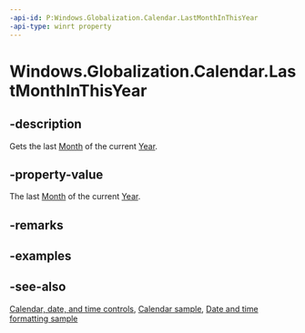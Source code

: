 ```yaml
---
-api-id: P:Windows.Globalization.Calendar.LastMonthInThisYear
-api-type: winrt property
---
```


<!-- Property syntax
public int LastMonthInThisYear { get; }
-->

# Windows.Globalization.Calendar.LastMonthInThisYear

## -description
Gets the last [Month](calendar_month.md) of the current [Year](calendar_year.md).

## -property-value
The last [Month](calendar_month.md) of the current [Year](calendar_year.md).

## -remarks

## -examples

## -see-also

[Calendar, date, and time controls](/windows/uwp/design/controls-and-patterns/date-and-time), [Calendar sample](https://github.com/Microsoft/Windows-universal-samples/tree/master/Samples/Calendar), [Date and time formatting sample](https://github.com/microsoft/Windows-universal-samples/tree/master/Samples/DateTimeFormatting)
